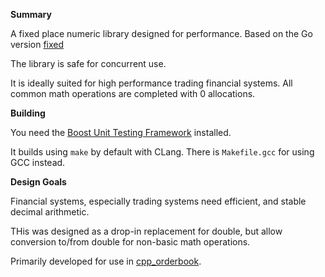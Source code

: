 **Summary**

A fixed place numeric library designed for performance. Based on the Go version [fixed](https://github.com/robaho/fixed)

The library is safe for concurrent use. 

It is ideally suited for high performance trading financial systems. All common math operations are completed with 0 allocations.

**Building**

You need the [Boost Unit Testing Framework](https://www.boost.org/doc/libs/1_87_0/libs/test/doc/html/index.html) installed.

It builds using `make` by default with CLang. There is `Makefile.gcc` for using GCC instead.

**Design Goals**

Financial systems, especially trading systems need efficient, and stable decimal arithmetic.

THis was designed as a drop-in replacement for double, but allow conversion to/from double for non-basic math operations.

Primarily developed for use in [cpp_orderbook](https://github.com/robaho/cpp_orderbook).
